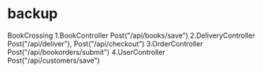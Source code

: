 # backup
BookCrossing
1.BookController Post("/api/books/save")
2.DeliveryController Post("/api/deliver"), Post("/api/checkout")
3.OrderController Post("/api/bookorders/submit")
4.UserController Post("/api/customers/save")
